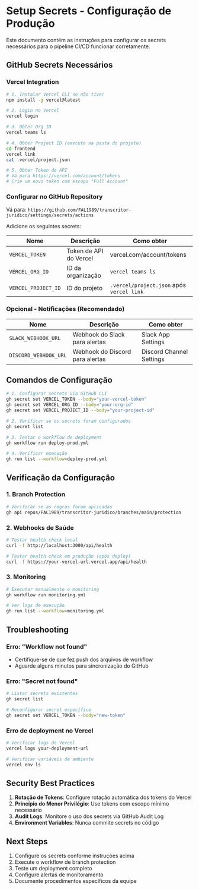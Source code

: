 # Setup Secrets - Configuração de Produção

Este documento contém as instruções para configurar os secrets necessários para o pipeline CI/CD funcionar corretamente.

## GitHub Secrets Necessários

### Vercel Integration
```bash
# 1. Instalar Vercel CLI se não tiver
npm install -g vercel@latest

# 2. Login no Vercel
vercel login

# 3. Obter Org ID
vercel teams ls

# 4. Obter Project ID (execute na pasta do projeto)
cd frontend
vercel link
cat .vercel/project.json

# 5. Obter Token de API
# Vá para https://vercel.com/account/tokens
# Crie um novo token com escopo "Full Account"
```

### Configurar no GitHub Repository

Vá para: `https://github.com/FAL1989/transcritor-juridico/settings/secrets/actions`

Adicione os seguintes secrets:

| Nome | Descrição | Como obter |
|------|-----------|------------|
| `VERCEL_TOKEN` | Token de API do Vercel | vercel.com/account/tokens |
| `VERCEL_ORG_ID` | ID da organização | `vercel teams ls` |
| `VERCEL_PROJECT_ID` | ID do projeto | `.vercel/project.json` após `vercel link` |

### Opcional - Notificações (Recomendado)

| Nome | Descrição | Como obter |
|------|-----------|------------|
| `SLACK_WEBHOOK_URL` | Webhook do Slack para alertas | Slack App Settings |
| `DISCORD_WEBHOOK_URL` | Webhook do Discord para alertas | Discord Channel Settings |

## Comandos de Configuração

```bash
# 1. Configurar secrets via GitHub CLI
gh secret set VERCEL_TOKEN --body="your-vercel-token"
gh secret set VERCEL_ORG_ID --body="your-org-id"
gh secret set VERCEL_PROJECT_ID --body="your-project-id"

# 2. Verificar se os secrets foram configurados
gh secret list

# 3. Testar o workflow de deployment
gh workflow run deploy-prod.yml

# 4. Verificar execução
gh run list --workflow=deploy-prod.yml
```

## Verificação da Configuração

### 1. Branch Protection
```bash
# Verificar se as regras foram aplicadas
gh api repos/FAL1989/transcritor-juridico/branches/main/protection
```

### 2. Webhooks de Saúde
```bash
# Testar health check local
curl -f http://localhost:3000/api/health

# Testar health check em produção (após deploy)
curl -f https://your-vercel-url.vercel.app/api/health
```

### 3. Monitoring
```bash
# Executar manualmente o monitoring
gh workflow run monitoring.yml

# Ver logs de execução
gh run list --workflow=monitoring.yml
```

## Troubleshooting

### Erro: "Workflow not found"
- Certifique-se de que fez push dos arquivos de workflow
- Aguarde alguns minutos para sincronização do GitHub

### Erro: "Secret not found" 
```bash
# Listar secrets existentes
gh secret list

# Reconfigurar secret específico
gh secret set VERCEL_TOKEN --body="new-token"
```

### Erro de deployment no Vercel
```bash
# Verificar logs do Vercel
vercel logs your-deployment-url

# Verificar variáveis de ambiente
vercel env ls
```

## Security Best Practices

1. **Rotação de Tokens**: Configure rotação automática dos tokens do Vercel
2. **Princípio do Menor Privilégio**: Use tokens com escopo mínimo necessário  
3. **Audit Logs**: Monitore o uso dos secrets via GitHub Audit Log
4. **Environment Variables**: Nunca commite secrets no código

## Next Steps

1. Configure os secrets conforme instruções acima
2. Execute o workflow de branch protection
3. Teste um deployment completo
4. Configure alertas de monitoramento
5. Documente procedimentos específicos da equipe